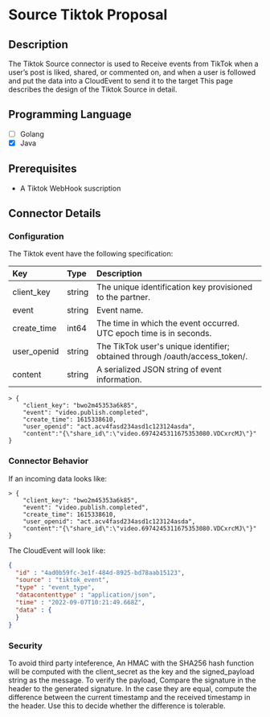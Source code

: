 # Source Tiktok Proposal

## Description

The Tiktok Source connector is used to Receive events from TikTok when a user’s post is liked, shared, or commented on, and when a user is followed and put the data into a CloudEvent to send it to the target
This page describes the design of the Tiktok Source in detail.

## Programming Language

-[ ] Golang
-[x] Java

## Prerequisites

- A Tiktok WebHook suscription

## Connector Details

### Configuration

The Tiktok event have the following specification:

| Key               | Type     | Description                                                                  |
| :---------------- | :------- | :----------------------------------------------------------------------------|
| client_key        | string   | The unique identification key provisioned to the partner.                    |
| event             | string   | Event name.                                                                  |
| create_time       | int64    | The time in which the event occurred. UTC epoch time is in seconds.          |
| user_openid       | string   | The TikTok user's unique identifier; obtained through /oauth/access_token/.  |
| content           | string   | A serialized JSON string of event information.                               |



```example payload
> {
    "client_key": "bwo2m45353a6k85",
    "event": "video.publish.completed",
    "create_time": 1615338610,
    "user_openid": "act.acv4fasd234asd1c123124asda",
    "content":"{\"share_id\":\"video.6974245311675353080.VDCxrcMJ\"}"
}
```

### Connector Behavior


If an incoming data looks like:

```text
> {
    "client_key": "bwo2m45353a6k85",
    "event": "video.publish.completed",
    "create_time": 1615338610,
    "user_openid": "act.acv4fasd234asd1c123124asda",
    "content":"{\"share_id\":\"video.6974245311675353080.VDCxrcMJ\"}"
}
```
The CloudEvent will look like:

```JSON
{
  "id" : "4ad0b59fc-3e1f-484d-8925-bd78aab15123",
  "source" : "tiktok_event",
  "type" : "event_type",
  "datacontenttype" : "application/json",
  "time" : "2022-09-07T10:21:49.668Z",
  "data" : {
  }
}
```
### Security

To avoid third party inteference, An HMAC with the SHA256 hash function will be computed with the client_secret as the key and the signed_payload string as the message.
To verify the payload, Compare the signature in the header to the generated signature. In the case they are equal, compute the difference between the current timestamp and the received timestamp in the header. Use this to decide whether the difference is tolerable.


